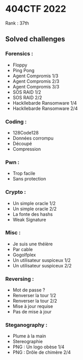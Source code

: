 # 404CTF 2022

Rank : 37th

## Solved challenges

### Forensics :

* Floppy
* Ping Pong
* Agent Compromis 1/3
* Agent Compromis 2/3
* Agent Compromis 3/3
* SOS RAID 1/2
* SOS RAID 2/2
* Hackllebarde Ransomware 1/4
* Hackllebarde Ransomware 2/4

### Coding :

* 128Code128
* Données corrompu
* Découpé
* Compression

### Pwn :

* Trop facile
* Sans protection

### Crypto :

* Un simple oracle 1/2
* Un simple oracle 2/2
* La fonte des hashs
* Weak Signature

### Misc :

* Je suis une théière
* Par cable
* Gogolfplex
* Un utilisateur suspiceux 1/2
* Un utilisateur suspiceux 2/2

### Reversing : 

* Mot de passe ?
* Renverser la tour 1/2
* Renverser la tour 2/2
* Mise à jour requise
* Pas de mise à jour 

### Steganography :

* Plume à la main
* Stereographie
* PNG : Un logo obèse 1/4
* PNG : Drôle de chimère 2/4
